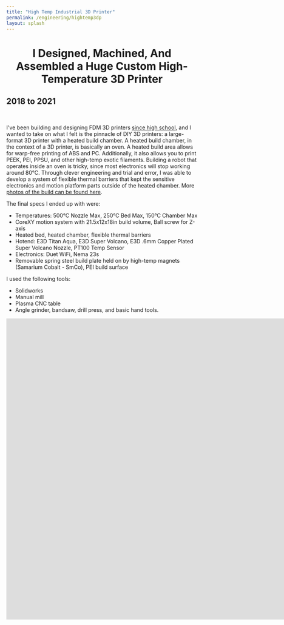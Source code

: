 ```yaml
---
title: "High Temp Industrial 3D Printer"
permalink: /engineering/hightemp3dp
layout: splash
---
```


<h1 style="text-align: center;">I Designed, Machined, And Assembled a Huge Custom High-Temperature 3D Printer</h1>
<h2 style="text-align: left;">2018 to 2021</h2>
<br>

I've been building and designing FDM 3D printers [since high school](https://www.youtube.com/watch?v=nWW_B8uRUUc), and I wanted to take on what I felt is the pinnacle of DIY 3D printers: a large-format 3D printer with a heated build chamber. A heated build chamber, in the context of a 3D printer, is basically an oven. A heated build area allows for warp-free printing of ABS and PC. Additionally, it also allows you to print PEEK, PEI, PPSU, and other high-temp exotic filaments. Building a robot that operates inside an oven is tricky, since most electronics will stop working around 80°C. Through clever engineering and trial and error, I was able to develop a system of flexible thermal barriers that kept the sensitive electronics and motion platform parts outside of the heated chamber. More [photos of the build can be found here](https://imgur.com/a/guFPFbn).

The final specs I ended up with were: 
- Temperatures: 500°C Nozzle Max, 250°C Bed Max, 150°C Chamber Max
- CoreXY motion system with 21.5x12x18in build volume, Ball screw for Z-axis
- Heated bed, heated chamber, flexible thermal barriers
- Hotend: E3D Titan Aqua, E3D Super Volcano, E3D .6mm Copper Plated Super Volcano Nozzle, PT100 Temp Sensor
- Electronics: Duet WiFi, Nema 23s
- Removable spring steel build plate held on by high-temp magnets (Samarium Cobalt - SmCo), PEI build surface

I used the following tools: 
- Solidworks
- Manual mill
- Plasma CNC table
- Angle grinder, bandsaw, drill press, and basic hand tools.

<iframe width="1728" height="794" src="https://www.youtube.com/embed/yPAY0QT0az8" title="Custom Big FDM 3D Printer video review" frameborder="0" allow="accelerometer; autoplay; clipboard-write; encrypted-media; gyroscope; picture-in-picture; web-share" allowfullscreen></iframe>




